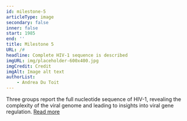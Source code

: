 ```yaml
---
id: milestone-5
articleType: image
secondary: false
inner: false
start: 1985
end: ''
title: Milestone 5
URL: /#
headline: Complete HIV-1 sequence is described
imgURL: img/placeholder-600x400.jpg
imgCredit: Credit
imgAlt: Image alt text
authorList:
    - Andrea Du Toit
---
```

Three groups report the full nucleotide sequence of HIV-1, revealing the complexity of the viral genome and leading to insights into viral gene regulation. <a href="#">Read more</a>